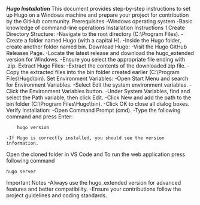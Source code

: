 ***Hugo Installation***
This document provides step-by-step instructions to set up Hugo on a Windows machine and prepare your project for contribution by the GitHub community.
Prerequisites
    -Windows operating system
    -Basic knowledge of command-line operations
Installation Instructions
    1.Create Directory Structure:
        -Navigate to the root directory (C:\Program Files).
        -Create a folder named Hugo (with a capital H).
        -Inside the Hugo folder, create another folder named  bin.
Download Hugo:
    -Visit the Hugo GitHub Releases Page.
    -Locate the latest release and download the hugo_extended version for Windows.
    -Ensure you select the appropriate file ending with .zip.
Extract Hugo Files:
    -Extract the contents of the downloaded zip file.
    -Copy the extracted files into the bin folder created earlier (C:\Program Files\Hugo\bin).
Set Environment Variables:
    -Open Start Menu and search for Environment Variables.
    -Select Edit the system environment variables.
    -Click the Environment Variables button.
    -Under System Variables, find and select the Path variable, then click Edit.
    -Click New and add the path to the bin folder (C:\Program Files\Hugo\bin).
    -Click OK to close all dialog boxes.
Verify Installation:
    -Open Command Prompt (cmd).
    -Type the following command and press Enter:
    
        hugo version

    -If Hugo is correctly installed, you should see the version information.

Open the cloned folder in VS Code and To run the web application press following command 

    hugo server
 
Important Notes
    -Always use the hugo_extended version for advanced features and better compatibility.
    -Ensure your contributions follow the project guidelines and coding standards.
 